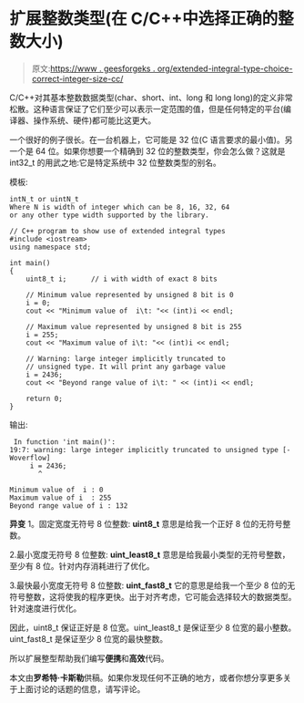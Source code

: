 # 扩展整数类型(在 C/C++中选择正确的整数大小)

> 原文:[https://www . geesforgeks . org/extended-integral-type-choice-correct-integer-size-cc/](https://www.geeksforgeeks.org/extended-integral-types-choosing-correct-integer-size-cc/)

C/C++对其基本整数数据类型(char、short、int、long 和 long long)的定义非常松散。这种语言保证了它们至少可以表示一定范围的值，但是任何特定的平台(编译器、操作系统、硬件)都可能比这更大。

一个很好的例子很长。在一台机器上，它可能是 32 位(C 语言要求的最小值)。另一个是 64 位。如果你想要一个精确到 32 位的整数类型，你会怎么做？这就是 int32_t 的用武之地:它是特定系统中 32 位整数类型的别名。

模板:

```
intN_t or uintN_t
Where N is width of integer which can be 8, 16, 32, 64
or any other type width supported by the library.

```

```
// C++ program to show use of extended integral types
#include <iostream>
using namespace std;

int main()
{
    uint8_t i;      // i with width of exact 8 bits

    // Minimum value represented by unsigned 8 bit is 0
    i = 0;
    cout << "Minimum value of  i\t: "<< (int)i << endl;

    // Maximum value represented by unsigned 8 bit is 255
    i = 255;
    cout << "Maximum value of i\t: "<< (int)i << endl;

    // Warning: large integer implicitly truncated to
    // unsigned type. It will print any garbage value
    i = 2436;
    cout << "Beyond range value of i\t: " << (int)i << endl;

    return 0;
}
```

输出:

```
 In function 'int main()':
19:7: warning: large integer implicitly truncated to unsigned type [-Woverflow]
     i = 2436;
       ^

Minimum value of  i	: 0
Maximum value of i	: 255
Beyond range value of i	: 132

```

**异变**
1。固定宽度无符号 8 位整数: **uint8_t**
意思是给我一个正好 8 位的无符号整数。

2.最小宽度无符号 8 位整数: **uint_least8_t**
意思是给我最小类型的无符号整数，至少有 8 位。针对内存消耗进行了优化。

3.最快最小宽度无符号 8 位整数: **uint_fast8_t**
它的意思是给我一个至少 8 位的无符号整数，这将使我的程序更快。出于对齐考虑，它可能会选择较大的数据类型。针对速度进行优化。

因此，uint8_t 保证正好是 8 位宽。uint_least8_t 是保证至少 8 位宽的最小整数。uint_fast8_t 是保证至少 8 位宽的最快整数。

所以扩展整型帮助我们编写**便携**和**高效**代码。

本文由**罗希特·卡斯勒**供稿。如果你发现任何不正确的地方，或者你想分享更多关于上面讨论的话题的信息，请写评论。